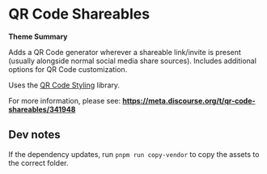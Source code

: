 # **QR Code Shareables**

**Theme Summary**

Adds a QR Code generator wherever a shareable link/invite is present (usually alongside normal social media share sources). Includes additional options for QR Code customization.

Uses the [QR Code Styling](https://www.npmjs.com/package/qr-code-styling) library.

For more information, please see: **https://meta.discourse.org/t/qr-code-shareables/341948**

## Dev notes

If the dependency updates, run `pnpm run copy-vendor` to copy the assets to the correct folder.
